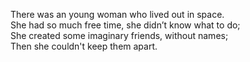 There was an young woman who lived out in space.  
She had so much free time, she didn’t know what to do;  
She created some imaginary friends, without names;  
Then she couldn't keep them apart.  
